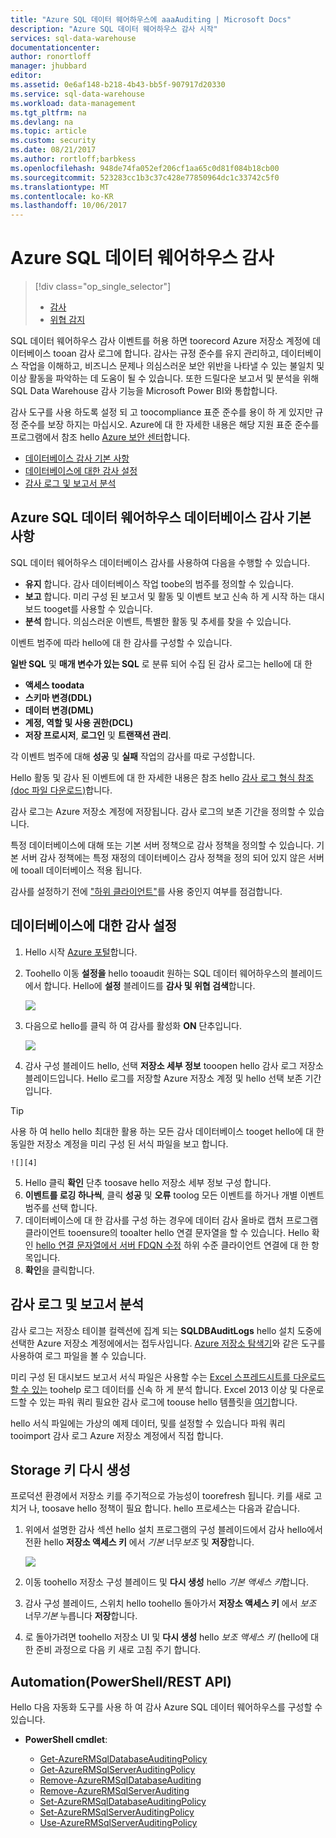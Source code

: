 ```yaml
---
title: "Azure SQL 데이터 웨어하우스에 aaaAuditing | Microsoft Docs"
description: "Azure SQL 데이터 웨어하우스 감사 시작"
services: sql-data-warehouse
documentationcenter: 
author: ronortloff
manager: jhubbard
editor: 
ms.assetid: 0e6af148-b218-4b43-bb5f-907917d20330
ms.service: sql-data-warehouse
ms.workload: data-management
ms.tgt_pltfrm: na
ms.devlang: na
ms.topic: article
ms.custom: security
ms.date: 08/21/2017
ms.author: rortloff;barbkess
ms.openlocfilehash: 948de74fa052ef206cf1aa65c0d81f084b18cb00
ms.sourcegitcommit: 523283cc1b3c37c428e77850964dc1c33742c5f0
ms.translationtype: MT
ms.contentlocale: ko-KR
ms.lasthandoff: 10/06/2017
---
```

# <a name="auditing-in-azure-sql-data-warehouse"></a>Azure SQL 데이터 웨어하우스 감사
> [!div class="op_single_selector"]
> * [감사](sql-data-warehouse-auditing-overview.md)
> * [위협 감지](sql-data-warehouse-security-threat-detection.md)
> 
> 

SQL 데이터 웨어하우스 감사 이벤트를 허용 하면 toorecord Azure 저장소 계정에 데이터베이스 tooan 감사 로그에 합니다. 감사는 규정 준수를 유지 관리하고, 데이터베이스 작업을 이해하고, 비즈니스 문제나 의심스러운 보안 위반을 나타낼 수 있는 불일치 및 이상 활동을 파악하는 데 도움이 될 수 있습니다. 또한 드릴다운 보고서 및 분석을 위해 SQL Data Warehouse 감사 기능을 Microsoft Power BI와 통합합니다.

감사 도구를 사용 하도록 설정 되 고 toocompliance 표준 준수를 용이 하 게 있지만 규정 준수를 보장 하지는 마십시오. Azure에 대 한 자세한 내용은 해당 지원 표준 준수를 프로그램에서 참조 hello <a href="http://azure.microsoft.com/support/trust-center/compliance/" target="_blank">Azure 보안 센터</a>합니다.

* [데이터베이스 감사 기본 사항]
* [데이터베이스에 대한 감사 설정]
* [감사 로그 및 보고서 분석]

## <a id="subheading-1"></a>Azure SQL 데이터 웨어하우스 데이터베이스 감사 기본 사항
SQL 데이터 웨어하우스 데이터베이스 감사를 사용하여 다음을 수행할 수 있습니다.

* **유지** 합니다. 감사 데이터베이스 작업 toobe의 범주를 정의할 수 있습니다.
* **보고** 합니다. 미리 구성 된 보고서 및 활동 및 이벤트 보고 신속 하 게 시작 하는 대시보드 tooget를 사용할 수 있습니다.
* **분석** 합니다. 의심스러운 이벤트, 특별한 활동 및 추세를 찾을 수 있습니다.

이벤트 범주에 따라 hello에 대 한 감사를 구성할 수 있습니다.

**일반 SQL** 및 **매개 변수가 있는 SQL** 로 분류 되어 수집 된 감사 로그는 hello에 대 한  

* **액세스 toodata**
* **스키마 변경(DDL)**
* **데이터 변경(DML)**
* **계정, 역할 및 사용 권한(DCL)**
* **저장 프로시저**, **로그인** 및 **트랜잭션 관리**.

각 이벤트 범주에 대해 **성공** 및 **실패** 작업의 감사를 따로 구성합니다.

Hello 활동 및 감사 된 이벤트에 대 한 자세한 내용은 참조 hello <a href="http://go.microsoft.com/fwlink/?LinkId=506733" target="_blank">감사 로그 형식 참조 (doc 파일 다운로드)</a>합니다.

감사 로그는 Azure 저장소 계정에 저장됩니다. 감사 로그의 보존 기간을 정의할 수 있습니다.

특정 데이터베이스에 대해 또는 기본 서버 정책으로 감사 정책을 정의할 수 있습니다. 기본 서버 감사 정책에는 특정 재정의 데이터베이스 감사 정책을 정의 되어 있지 않은 서버에 tooall 데이터베이스 적용 됩니다.

감사를 설정하기 전에 ["하위 클라이언트"](sql-data-warehouse-auditing-downlevel-clients.md)를 사용 중인지 여부를 점검합니다.

## <a id="subheading-2"></a>데이터베이스에 대한 감사 설정
1. Hello 시작 <a href="https://portal.azure.com" target="_blank">Azure 포털</a>합니다.
2. Toohello 이동 **설정을** hello tooaudit 원하는 SQL 데이터 웨어하우스의 블레이드에서 합니다. Hello에 **설정** 블레이드를 **감사 및 위협 검색**합니다.
   
    ![][1]
3. 다음으로 hello를 클릭 하 여 감사를 활성화 **ON** 단추입니다.
   
    ![][3]
4. 감사 구성 블레이드 hello, 선택 **저장소 세부 정보** tooopen hello 감사 로그 저장소 블레이드입니다. Hello 로그를 저장할 Azure 저장소 계정 및 hello 선택 보존 기간입니다. 
>[!TIP]
>사용 하 여 hello hello 최대한 활용 하는 모든 감사 데이터베이스 tooget hello에 대 한 동일한 저장소 계정을 미리 구성 된 서식 파일을 보고 합니다.
   
    ![][4]
5. Hello 클릭 **확인** 단추 toosave hello 저장소 세부 정보 구성 합니다.
6. **이벤트를 로깅 하나씩**, 클릭 **성공** 및 **오류** toolog 모든 이벤트를 하거나 개별 이벤트 범주를 선택 합니다.
7. 데이터베이스에 대 한 감사를 구성 하는 경우에 데이터 감사 올바로 캡처 프로그램 클라이언트 tooensure의 tooalter hello 연결 문자열을 할 수 있습니다. Hello 확인 [hello 연결 문자열에서 서버 FDQN 수정](sql-data-warehouse-auditing-downlevel-clients.md) 하위 수준 클라이언트 연결에 대 한 항목입니다.
8. **확인**을 클릭합니다.

## <a id="subheading-3"></a>감사 로그 및 보고서 분석
감사 로그는 저장소 테이블 컬렉션에 집계 되는 **SQLDBAuditLogs** hello 설치 도중에 선택한 Azure 저장소 계정에에서는 접두사입니다. <a href="http://azurestorageexplorer.codeplex.com/" target="_blank">Azure 저장소 탐색기</a>와 같은 도구를 사용하여 로그 파일을 볼 수 있습니다.

미리 구성 된 대시보드 보고서 서식 파일은 사용할 수는 <a href="http://go.microsoft.com/fwlink/?LinkId=403540" target="_blank">Excel 스프레드시트를 다운로드할 수 있는</a> toohelp 로그 데이터를 신속 하 게 분석 합니다. Excel 2013 이상 및 다운로드할 수 있는 파워 쿼리 필요한 감사 로그에 toouse hello 템플릿을 <a href="http://www.microsoft.com/download/details.aspx?id=39379">여기</a>합니다.

hello 서식 파일에는 가상의 예제 데이터, 및를 설정할 수 있습니다 파워 쿼리 tooimport 감사 로그 Azure 저장소 계정에서 직접 합니다.

## <a id="subheading-4"></a>Storage 키 다시 생성
프로덕션 환경에서 저장소 키를 주기적으로 가능성이 toorefresh 됩니다. 키를 새로 고치거 나, toosave hello 정책이 필요 합니다. hello 프로세스는 다음과 같습니다.

1. 위에서 설명한 감사 섹션 hello 설치 프로그램의 구성 블레이드에서 감사 hello에서 전환 hello **저장소 액세스 키** 에서 *기본* 너무*보조* 및  **저장**합니다.

   ![][4]
2. 이동 toohello 저장소 구성 블레이드 및 **다시 생성** hello *기본 액세스 키*합니다.
3. 감사 구성 블레이드, 스위치 hello toohello 돌아가서 **저장소 액세스 키** 에서 *보조* 너무*기본* 누릅니다 **저장**합니다.
4. 로 돌아가려면 toohello 저장소 UI 및 **다시 생성** hello *보조 액세스 키* (hello에 대 한 준비 과정으로 다음 키 새로 고침 주기 합니다.

## <a id="subheading-5"></a>Automation(PowerShell/REST API)
Hello 다음 자동화 도구를 사용 하 여 감사 Azure SQL 데이터 웨어하우스를 구성할 수 있습니다.

* **PowerShell cmdlet**:

   * [Get-AzureRMSqlDatabaseAuditingPolicy][101]
   * [Get-AzureRMSqlServerAuditingPolicy][102]
   * [Remove-AzureRMSqlDatabaseAuditing][103]
   * [Remove-AzureRMSqlServerAuditing][104]
   * [Set-AzureRMSqlDatabaseAuditingPolicy][105]
   * [Set-AzureRMSqlServerAuditingPolicy][106]
   * [Use-AzureRMSqlServerAuditingPolicy][107]

<!--Anchors-->
[데이터베이스 감사 기본 사항]: #subheading-1
[데이터베이스에 대한 감사 설정]: #subheading-2
[감사 로그 및 보고서 분석]: #subheading-3


<!--Image references-->
[1]: ./media/sql-data-warehouse-auditing-overview/sql-data-warehouse-auditing.png
[2]: ./media/sql-data-warehouse-auditing-overview/sql-data-warehouse-auditing-inherit.png
[3]: ./media/sql-data-warehouse-auditing-overview/sql-data-warehouse-auditing-enable.png
[4]: ./media/sql-data-warehouse-auditing-overview/sql-data-warehouse-auditing-storage-account.png
[5]: ./media/sql-data-warehouse-auditing-overview/sql-data-warehouse-auditing-dashboard.png


<!--Link references-->
[101]: /powershell/module/azurerm.sql/get-azurermsqldatabaseauditingpolicy
[102]: /powershell/module/azurerm.sql/Get-AzureRMSqlServerAuditingPolicy
[103]: /powershell/module/azurerm.sql/Remove-AzureRMSqlDatabaseAuditing
[104]: /powershell/module/azurerm.sql/Remove-AzureRMSqlServerAuditing
[105]: /powershell/module/azurerm.sql/Set-AzureRMSqlDatabaseAuditingPolicy
[106]: /powershell/module/azurerm.sql/Set-AzureRMSqlServerAuditingPolicy
[107]: /powershell/module/azurerm.sql/Use-AzureRMSqlServerAuditingPolicy
